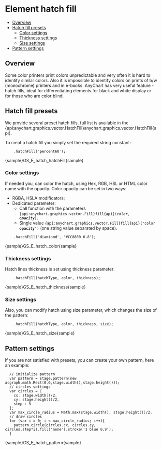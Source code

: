 # Element hatch fill
* [Overview](#overview)
* [Hatch fill presets](#hatch_fill_presets)
    * [Color settings](#color_settings)
    * [Thickness settings](#thickness_settings)
    * [Size settings](#size_settings)
* [Pattern settings](#pattern_settings)

## Overview
Some color printers print colors unpredictable and very often it is hard to identify similar colors. Also it is impossible to identify colors on prints of b/w (monochrome) printers and in e-books. AnyChart has very useful feature - hatch fills, ideal for differentiating elements for black and white display or for those who are color blind.

## Hatch fill presets
We provide several preset hatch fills, full list is available in the {api:anychart.graphics.vector.HatchFill}anychart.graphics.vector.HatchFill{api}.

To creat a hatch fill you simply set the required string constant: 
```
    .hatchFill('percent60');
```

{sample}GS\_E\_hatch\_hatchFill{sample}


### Color settings

If needed you, can color the hatch, using Hex, RGB, HSL or HTML color name with the opacity. Color opacity can be set in two ways:
* RGBA, HSLA modificators;
* Dedicated parameter:
    * Call function with the parameters <code>{api:anychart.graphics.vector.Fill}fill{api}(_color_, _**opacity**_);</code>
    * Single value <code>{api:anychart.graphics.vector.Fill}fill{api}('color **opacity**')</code> (one string value separated by space).

```
    .hatchFill('diamiond', '#CC8800 0.8');
```

{sample}GS\_E\_hatch\_color{sample}

### Thickness settings
Hatch lines thickness is set using thickness parameter:

```
    .hatchFill(hatchType, color, thickness);
```

{sample}GS\_E\_hatch\_thickness{sample}

### Size settings
Also, you can modify hatch using size parameter, which changes the size of the pattern:

```
    .hatchFill(hatchType, color, thickness, size);
```

{sample}GS\_E\_hatch\_size{sample}

## Pattern settings
If you are not satisfied with presets, you can create your own pattern, here an example: 

```
  // initialize pattern
  var pattern = stage.pattern(new acgraph.math.Rect(0,0,stage.width(),stage.height()));
  // circles settings
  var circles = {
    cx: stage.width()/2,
    cy: stage.height()/2,
    step : 5
  };
  var max_circle_radius = Math.max(stage.width(), stage.height())/2;
  // draw circles
  for (var i = 0; i < max_circle_radius; i++){
    pattern.circle(circles.cx, circles.cy, circles.step*i).fill('none').stroke('1 blue 0.9');
  }
```

{sample}GS\_E\_hatch\_pattern{sample}
